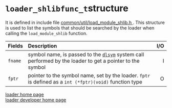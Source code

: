 # `loader_shlibfunc_t`structure
It is defined in include file [ common/util/load_module_shlib.h ](https://gitlab.eurecom.fr/oai/openairinterface5g/blob/develop/common/utils/load_module_shlib.h#L38). This structure is used  to list the symbols that should be searched by the loader when calling the `load_module_shlib` function.

| Fields     | Description                                                       | I/O |
|:-----------|:------------------------------------------------------------------|----:|
| `fname`    | symbol name, is passed to the [`dlsym`](http://man7.org/linux/man-pages/man3/dlsym.3.html) system call performed by the loader to get a pointer to the symbol | I |
| `fptr`     | pointer to the symbol name, set by the loader. `fptr` is defined as a `int (*fptr)(void)` function type | O |

[loader home page](loader)  
[loader developer home page](loader/devusage)